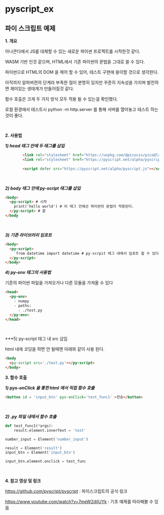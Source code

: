 # pyscript_ex
## 파이 스크립트 예제

**1. 개요**  

아나콘다에서 JS를 대체할 수 있는 새로운 파이썬 프로젝트를 시작한것 같다.


WASM 기반 인것 같으며, HTML에서 기존 파이썬의 문법을 그대로 쓸 수 있다.

파이썬으로 HTML의 DOM 을 제어 할 수 있어, 테스트 구현에 용이할 것으로 생각한다.

아직까지 알파버젼의 단계라 부족한 점이 분명히 있지만 꾸준히 지속성을 가지며 발전하면 재미있는 생태계가 만들어질것 같다.

함수 호출은 크게 두 가지 방식 모두 적용 될 수 있는걸 확인했다.  

로컬 환경에서 테스트시 python -m http.server 를 통해 서버를 열어놓고 테스트 하는것이 좋다.
  
<br>

**2. 사용법**

***1) head 태그 안에 두 태그를 삽입***
```html
        <link rel="stylesheet" href="https://unpkg.com/@picocss/pico@latest/css/pico.min.css" />
        <link rel="stylesheet" href="https://pyscript.net/alpha/pyscript.css" /> # css는 취향껏 설정 두번째가 파이스크립트 공식 css
        
        <script defer src="https://pyscript.net/alpha/pyscript.js"></script>
```

<br>

***2) body 태그 안에 py-script 태그를 삽입***

```html
<body>
  <py-script> # 시작
    print('hello world') # 이 태그 안에선 파이썬의 문법이 적용된다.
  </py-script> # 끝
</body
```

<br>

***3) 기존 라이브러리 임포트***

```html
<body>
  <py-script>
     from datetime import datetime # py-scrpit 태그 내에서 임포트 할 수 있다.
  </py-script>
</body>
```

***4) py-env 태그의 사용법***  

기존의 파이썬 파일을 가져오거나 다른 모듈을 가져올 수 있다  
```html
<head>
  <py-env>
    - numpy
    - paths:
      - ./test.py
  </py-env>
</head>
```

<br>

***5) py-script 태그 내 src 삽입

html 내에 코딩을 하면 안 될때엔 아래와 같이 사용 된다.

```html
<body
  <py-script src='./test.py'></py-script>
</body>
```


**3. 함수 호출**

***1) pys-onClick 을 통한 html 에서 직접 함수 호출***
```html
<button id = 'input_btn' pys-onClick='test_func1' >전송</button>
```
<br>  


***2) .py 파일 내에서 함수 호출***
```python
def test_func1(*args):
    result.element.innerText = 'test'

number_input = Element('number_input')

result = Element('result')
input_btn = Element('input_btn')

input_btn.element.onclick = test_func
```

<br>

**4. 참고 영상 및 링크**

https://github.com/pyscript/pyscript : 파이스크립트의 공식 링크

https://www.youtube.com/watch?v=7meW2djIUYk : 기초 예제를 따라해볼 수 있음

